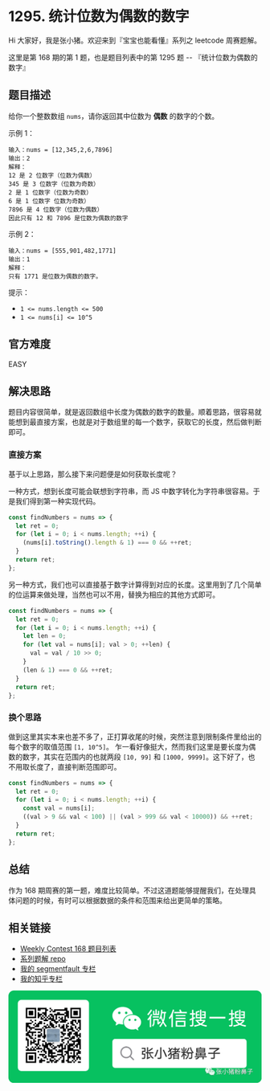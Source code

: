 # 1295. 统计位数为偶数的数字

Hi 大家好，我是张小猪。欢迎来到『宝宝也能看懂』系列之 leetcode 周赛题解。

这里是第 168 期的第 1 题，也是题目列表中的第 1295 题 -- 『统计位数为偶数的数字』

## 题目描述

给你一个整数数组 `nums`，请你返回其中位数为 **偶数** 的数字的个数。

示例 1：

```shell
输入：nums = [12,345,2,6,7896]
输出：2
解释：
12 是 2 位数字（位数为偶数）
345 是 3 位数字（位数为奇数）
2 是 1 位数字（位数为奇数）
6 是 1 位数字 位数为奇数）
7896 是 4 位数字（位数为偶数）  
因此只有 12 和 7896 是位数为偶数的数字
```

示例 2：

```shell
输入：nums = [555,901,482,1771]
输出：1
解释：
只有 1771 是位数为偶数的数字。
```

提示：

- `1 <= nums.length <= 500`
- `1 <= nums[i] <= 10^5`

## 官方难度

EASY

## 解决思路

题目内容很简单，就是返回数组中长度为偶数的数字的数量。顺着思路，很容易就能想到最直接方案，也就是对于数组里的每一个数字，获取它的长度，然后做判断即可。

### 直接方案

基于以上思路，那么接下来问题便是如何获取长度呢？

一种方式，想到长度可能会联想到字符串，而 JS 中数字转化为字符串很容易。于是我们得到第一种实现代码。

```js
const findNumbers = nums => {
  let ret = 0;
  for (let i = 0; i < nums.length; ++i) {
    (nums[i].toString().length & 1) === 0 && ++ret;
  }
  return ret;
};
```

另一种方式，我们也可以直接基于数字计算得到对应的长度。这里用到了几个简单的位运算来做处理，当然也可以不用，替换为相应的其他方式即可。

```js
const findNumbers = nums => {
  let ret = 0;
  for (let i = 0; i < nums.length; ++i) {
    let len = 0;
    for (let val = nums[i]; val > 0; ++len) {
      val = val / 10 >> 0;
    }
    (len & 1) === 0 && ++ret;
  }
  return ret;
};
```

### 换个思路

做到这里其实本来也差不多了，正打算收尾的时候，突然注意到限制条件里给出的每个数字的取值范围 `[1, 10^5]`。
乍一看好像挺大，然而我们这里是要长度为偶数的数字，其实在范围内的也就两段 `[10, 99]` 和 `[1000, 9999]`。这下好了，也不用取长度了，直接判断范围即可。

```js
const findNumbers = nums => {
  let ret = 0;
  for (let i = 0; i < nums.length; ++i) {
    const val = nums[i];
    ((val > 9 && val < 100) || (val > 999 && val < 10000)) && ++ret;
  }
  return ret;
};
```

## 总结

作为 168 期周赛的第一题，难度比较简单。不过这道题能够提醒我们，在处理具体问题的时候，有时可以根据数据的条件和范围来给出更简单的策略。

## 相关链接

- [Weekly Contest 168 题目列表](https://github.com/poppinlp/leetcode#weekly-contest-168)
- [系列题解 repo](https://github.com/poppinlp/leetcode)
- [我的 segmentfault 专栏](https://segmentfault.com/blog/zxzfbz)
- [我的知乎专栏](https://zhuanlan.zhihu.com/zxzfbz)

![我的微信公众号：张小猪粉鼻子](../resources/qrcode_green.jpeg)